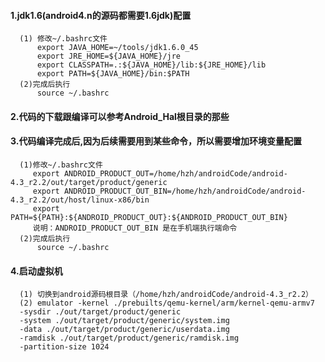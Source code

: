 
#### 1.jdk1.6(android4.n的源码都需要1.6jdk)配置
      (1) 修改~/.bashrc文件
          export JAVA_HOME=~/tools/jdk1.6.0_45
          export JRE_HOME=${JAVA_HOME}/jre
          export CLASSPATH=.:${JAVA_HOME}/lib:${JRE_HOME}/lib
          export PATH=${JAVA_HOME}/bin:$PATH
      (2)完成后执行
          source ~/.bashrc

#### 2.代码的下载跟编译可以参考Android_Hal根目录的那些
#### 3.代码编译完成后,因为后续需要用到某些命令，所以需要增加环境变量配置
      (1)修改~/.bashrc文件
         export ANDROID_PRODUCT_OUT=/home/hzh/androidCode/android-4.3_r2.2/out/target/product/generic
         export ANDROID_PRODUCT_OUT_BIN=/home/hzh/androidCode/android-4.3_r2.2/out/host/linux-x86/bin
         export PATH=${PATH}:${ANDROID_PRODUCT_OUT}:${ANDROID_PRODUCT_OUT_BIN}
         说明：ANDROID_PRODUCT_OUT_BIN 是在手机端执行端命令
      (2)完成后执行
          source ~/.bashrc
#### 4.启动虚拟机
      (1) 切换到android源码根目录（/home/hzh/androidCode/android-4.3_r2.2）
      (2) emulator -kernel ./prebuilts/qemu-kernel/arm/kernel-qemu-armv7
      -sysdir ./out/target/product/generic
      -system ./out/target/product/generic/system.img
      -data ./out/target/product/generic/userdata.img
      -ramdisk ./out/target/product/generic/ramdisk.img
      -partition-size 1024

